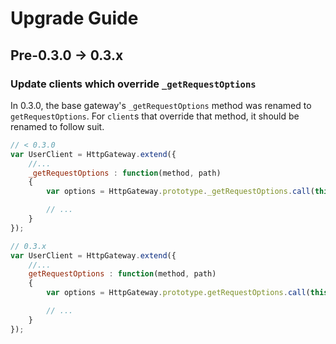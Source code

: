 Upgrade Guide
=============

Pre-0.3.0 -> 0.3.x
------------------

### Update clients which override `_getRequestOptions`

In 0.3.0, the base gateway's `_getRequestOptions` method was renamed to `getRequestOptions`. For `client`s that override that method, it should be renamed to follow suit.

```js
// < 0.3.0
var UserClient = HttpGateway.extend({
    //...
    _getRequestOptions : function(method, path)
    {
        var options = HttpGateway.prototype._getRequestOptions.call(this, method, path);

        // ...
    }
});

// 0.3.x
var UserClient = HttpGateway.extend({
    //...
    getRequestOptions : function(method, path)
    {
        var options = HttpGateway.prototype.getRequestOptions.call(this, method, path);

        // ...
    }
});
```
